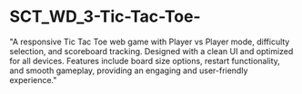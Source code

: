 # SCT_WD_3-Tic-Tac-Toe-
"A responsive Tic Tac Toe web game with Player vs Player mode, difficulty selection, and scoreboard tracking. Designed with a clean UI and optimized for all devices. Features include board size options, restart functionality, and smooth gameplay, providing an engaging and user-friendly experience."
